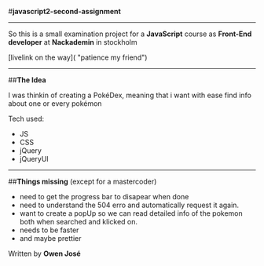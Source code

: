 #__javascript2-second-assignment__

---

So this is a small examination project for a **JavaScript** course as
**Front-End developer** at **Nackademin** in stockholm

[livelink on the way]( "patience my friend")

---

##__The Idea__

I was thinkin of creating a PokéDex, meaning that i want with ease find info about one or every pokémon

Tech used:

* JS
* CSS
* jQuery
* jQueryUI

---

##__Things missing__
(except for a mastercoder)


* need to get the progress bar to disapear when done
* need to understand the 504 erro and automatically request it again.
* want to create a popUp so we can read detailed info of the pokemon both when searched and klicked on.
* needs to be faster
* and maybe prettier

Written by 
__Owen José__

